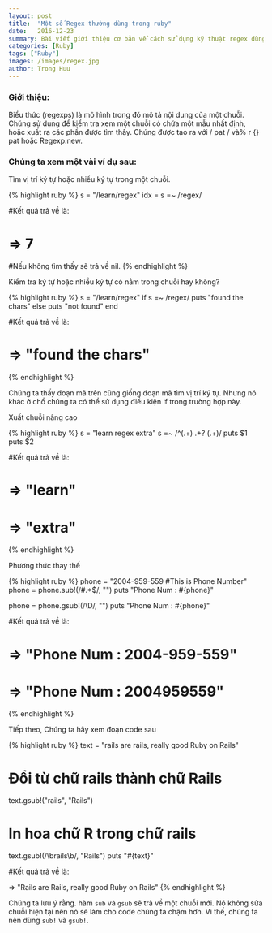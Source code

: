 ```yaml
---
layout: post
title:  "Một số Regex thường dùng trong ruby"
date:   2016-12-23
summary: Bài viết giới thiệu cơ bản về cách sử dụng kỹ thuật regex dùng để xử lý chuỗi trong ruby.
categories: [Ruby]
tags: ["Ruby"]
images: /images/regex.jpg
author: Trong Huu
---
```


### Giới thiệu:

Biểu thức (regexps) là mô hình trong đó mô tả nội dung của một chuỗi. Chúng sử dụng để kiểm tra xem một chuỗi có chứa một mẫu nhất định, hoặc xuất ra các phần được tìm thấy. Chúng được tạo ra với / pat / và% r {} pat hoặc Regexp.new.

### Chúng ta xem một vài ví dụ sau:

Tìm vị trí ký tự hoặc nhiều ký tự trong một chuỗi.

{% highlight ruby %}
s = "/learn/regex"
idx = s =~ /regex/

#Kết quả trả về là:
# => 7

#Nếu không tìm thấy sẽ trả về nil.
{% endhighlight %}

Kiểm tra ký tự hoặc nhiều ký tự có nằm trong chuỗi hay không?

{% highlight ruby %}
s = "/learn/regex"
if s =~ /regex/
  puts "found the chars"
else
  puts "not found"
end

#Kết quả trả về là:
# =>  "found the chars"
{% endhighlight %}

Chúng ta thấy đoạn mã trên cũng giống đoạn mã tìm vị trí ký tự. Nhưng nó khác ở chổ chúng ta có thể sử dụng điều kiện if trong trường hợp này.

Xuất chuỗi nâng cao

{% highlight ruby %}
s = "learn regex extra"
s =~ /^(.+) .+? (.+)/
puts $1
puts $2

#Kết quả trả về là:
#  => "learn"
#  => "extra"
{% endhighlight %}

Phương thức thay thế

{% highlight ruby %}
phone = "2004-959-559 #This is Phone Number"
phone = phone.sub!(/#.*$/, "")
puts "Phone Num : #{phone}"

phone = phone.gsub!(/\D/, "")
puts "Phone Num : #{phone}"

#Kết quả trả về là:

#  => "Phone Num : 2004-959-559"
#  => "Phone Num : 2004959559"
{% endhighlight %}

Tiếp theo, Chúng ta hãy xem đoạn code sau

{% highlight ruby %}
text = "rails are rails, really good Ruby on Rails"

# Đổi từ chữ rails thành chữ Rails
text.gsub!("rails", "Rails")

# In hoa chữ R trong chữ rails
text.gsub!(/\brails\b/, "Rails")
puts "#{text}"

#Kết quả trả về là:

=> "Rails are Rails, really good Ruby on Rails"
{% endhighlight %}

Chúng ta lưu ý rằng. hàm ```sub``` và ```gsub``` sẽ trả về một chuỗi mới. Nó không sửa chuỗi hiện tại nên nó sẽ làm cho code chúng ta chậm hơn. Vì thế, chúng ta nên dùng ```sub!``` và ```gsub!```.